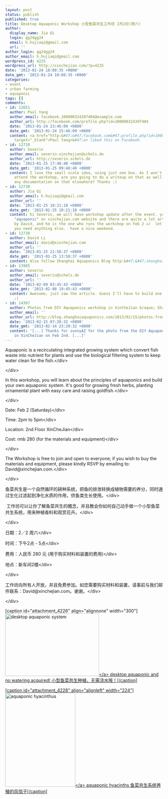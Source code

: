 ```yaml
---
layout: post
status: publish
published: true
title: Desktop Aquaponic Workshop 小型鱼菜共生工作坊 2月2日(周六)
author:
  display_name: Jia Qi
  login: gg24gg24
  email: h.hujiaqi@gmail.com
  url: ''
author_login: gg24gg24
author_email: h.hujiaqi@gmail.com
wordpress_id: 4225
wordpress_url: http://xinchejian.com/?p=4225
date: '2013-01-24 18:08:35 +0800'
date_gmt: '2013-01-24 10:08:35 +0800'
categories:
- event
- urban farming
- aquaponic
tags: []
comments:
- id: 12651
  author: Paul Yang
  author_email: facebook.100000324397404@example.com
  author_url: http://facebook.com/profile.php?id=100000324397404
  date: '2013-01-24 23:46:09 +0800'
  date_gmt: '2013-01-24 15:46:09 +0800'
  content: <a href="http:&#47;&#47;facebook.com&#47;profile.php?id=100000324397404"
    target="_blank">Paul Yang<&#47;a> liked this on Facebook.
- id: 12728
  author: Severin
  author_email: severin-xinchejian@schols.de
  author_url: http://severin.schols.de
  date: '2013-01-25 17:48:40 +0800'
  date_gmt: '2013-01-25 09:48:40 +0800'
  content: I love the small scale idea, using just one box. As I won't be able to
    attend the workshop, are you going to do a writeup on that as well? Or is there
    any documentation on that elsewhere? Thanks :)
- id: 12730
  author: Jia Qi
  author_email: h.hujiaqi@gmail.com
  author_url: ''
  date: '2013-01-25 18:21:18 +0800'
  date_gmt: '2013-01-25 10:21:18 +0800'
  content: hi Severin, we will have workshop update after the event. you can search
    "aquaponic" on xinchejian.com website and there are quite a lot articles written
    by David, and he is the one who runs the workshop on Feb 2 =)  let me know if
    you need anything else.  have a nice weekend.
- id: 12738
  author: David Li
  author_email: david@xinchejian.com
  author_url: ''
  date: '2013-01-25 21:58:37 +0800'
  date_gmt: '2013-01-25 13:58:37 +0800'
  content: Also follow Shanghai Aquaponics Blog http:&#47;&#47;shanghaiaquaponics.com&#47;
- id: 13985
  author: Severin
  author_email: severin@schols.de
  author_url: ''
  date: '2013-02-09 03:45:43 +0800'
  date_gmt: '2013-02-08 19:45:43 +0800'
  content: Awesome, just saw the article. Guess I'll have to build one of those now
    ;)
- id: 14367
  author: Photos from DIY Aquaponics workshop in XinCheJian &raquo; Shanghai Aquaponics
  author_email: ''
  author_url: http://blog.shanghaiaquaponics.com/2013/02/15/photos-from-diy-aquaponics-workshop-in-xinchejian/
  date: '2013-02-15 07:20:32 +0800'
  date_gmt: '2013-02-14 23:20:32 +0800'
  content: '[...] Thanks for sunnyAZ for the photo from the DIY Aquaponic box workshop
    in XinCheJian on Feb 2nd. [...]'
---
```

<div>Aquaponic is a recirculating integrated growing system which convert fish waste into nutrient for plants and use the biological filtering system to keep water clean for the fish.<&#47;div></p>
<div><&#47;div></p>
<div>In this workshop, you will learn about the principles of aquaponics and build your own aquaponic system. It's good for growing fresh herbs, planting ornamental plant with easy care and raising goldfish.<&#47;div></p>
<div><&#47;div></p>
<div>Date: Feb 2 (Saturday)<&#47;div></p>
<div>Time: 2pm to 5pm<&#47;div></p>
<div>Location: 2nd Floor XinCheJian<&#47;div></p>
<div>Cost: rmb 280 (for the materials and&nbsp;equipment)<&#47;div></p>
<div><&#47;div></p>
<div>The Workshop is free to join and open to everyone; if you wish to buy the materials and equipment, please kindly RSVP by emailing to: David@xinchejian.com.<&#47;div></p>
<div><&#47;div></p>
<div>鱼菜共生是一个自然循环的耕种系统，把鱼的排泄转换成植物需要的养分，同时通过生化过滤起到净化水质的作用，供鱼类生长使用。<&#47;div></p>
<div>&nbsp;工作坊可以让你了解鱼菜共生的概念，并且教会你如何自己动手做一个小型鱼菜共生系统，用来种植香料和观赏花卉。<&#47;div></p>
<div><&#47;div></p>
<div>日期：2／2 周六<&#47;div></p>
<div>时间：下午2点 - 5点<&#47;div></p>
<div>费用：人民币 280 元 (用于购买材料和装置的费用)<&#47;div></p>
<div>地点：新车间2楼<&#47;div></p>
<div><&#47;div></p>
<div>工作坊向所有人开放，并且免费参加。如您需要购买材料和装置，请事前与我们邮件联系：David@xinchejian.com。谢谢。<&#47;div></p>
<div><&#47;div></p>
<p>[caption id="attachment_4226" align="alignnone" width="300"]<a href="http:&#47;&#47;xinchejian.com&#47;2013&#47;01&#47;24&#47;desktop-aquaponic-workshop-feb-2-saturday&#47;imgp8610_2&#47;" rel="attachment wp-att-4226"><img class="size-medium wp-image-4226" alt="desktop aquaponic system" src="http:&#47;&#47;xinchejian.com&#47;wp-content&#47;uploads&#47;2013&#47;01&#47;IMGP8610_2-300x200.jpg" width="300" height="200" &#47;><&#47;a> desktop aquaponic and no watering acquired! 小型鱼菜共生种植，无需浇水哦！[&#47;caption]</p>
<p>[caption id="attachment_4228" align="alignleft" width="224"]<a href="http:&#47;&#47;xinchejian.com&#47;2013&#47;01&#47;24&#47;desktop-aquaponic-workshop-feb-2-saturday&#47;img_3953&#47;" rel="attachment wp-att-4228"><img class="size-medium wp-image-4228" alt="aquaponic hyacinthus " src="http:&#47;&#47;xinchejian.com&#47;wp-content&#47;uploads&#47;2013&#47;01&#47;IMG_3953-224x300.jpg" width="224" height="300" &#47;><&#47;a> aquaponic&nbsp;hyacinths&nbsp;鱼菜共生系统养殖的风信子[&#47;caption]</p>
